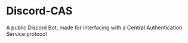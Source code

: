 # Discord-CAS
A public Discord Bot, made for interfacing with a Central Authentication Service protocol
